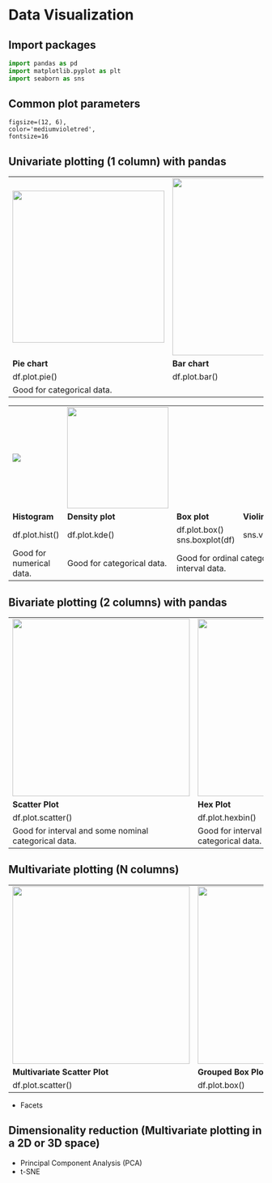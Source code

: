 # Data Visualization


## Import packages

```python
import pandas as pd
import matplotlib.pyplot as plt
import seaborn as sns
```

## Common plot parameters

    figsize=(12, 6),
    color='mediumvioletred',
    fontsize=16

## Univariate plotting (1 column) with pandas

<table>
<tr>
<td><img src="https://pandas.pydata.org/pandas-docs/stable/_images/series_pie_plot.png" width="300px"/></td>
<td><img src="https://i.imgur.com/skaZPhb.png" width="350px"/></td>
<td><img src="https://i.imgur.com/gaNttYd.png" width="350px"/></td>
<td><img src="https://i.imgur.com/pampioh.png"/></td>
</tr>
<tr>
<td style="font-weight:bold; font-size:16px;">Pie chart</td>
<td style="font-weight:bold; font-size:16px;">Bar chart</td>
<td style="font-weight:bold; font-size:16px;">Line chart</td>
<td style="font-weight:bold; font-size:16px;">Area chart</td>
</tr>
<tr>
<td>df.plot.pie()</td>
<td>df.plot.bar()</td>
<td>df.plot.line()</td>
<td>df.plot.area()</td>
</tr>
<tr>
<td colspan="2">Good for categorical data.</td>
<td colspan="2">Good for ordinal categorical data.</td>
</tr>
</table>



<table>
<tr>
<td><img src="https://i.imgur.com/OSbuszd.png"/></td>
<td><img src="https://pandas.pydata.org/pandas-docs/stable/_images/kde_plot.png" width="200px/></td>
<td><img src="https://s3.amazonaws.com/stackabuse/media/seaborn-library-data-visualization-python-part-1-13.png" width="200px/></td>
<td><img src="https://i.stack.imgur.com/DhyZK.png" /></td>
</tr>
<tr>
<td style="font-weight:bold; font-size:16px;">Histogram</td>
<td style="font-weight:bold; font-size:16px;">Density plot</td>
<td style="font-weight:bold; font-size:16px;">Box plot</td>
<td style="font-weight:bold; font-size:16px;">Violin plot</td>
</tr>
<tr>
<td>df.plot.hist()</td>
<td>df.plot.kde()</td>
<td>df.plot.box()
sns.boxplot(df)</td>
<td>sns.violinplot(df)</td>
</tr>
<tr>
<td>Good for numerical data.</td>
<td>Good for categorical data.</td>
<td colspan="2">Good for ordinal categorical and interval data.</td>
</tr>
</table>


## Bivariate plotting (2 columns) with pandas

<table>
<tr>
<td><img src="https://i.imgur.com/bBj1G1v.png" width="350px"/></td>
<td><img src="https://i.imgur.com/ChK9zR3.png" width="350px"/></td>
<td><img src="https://i.imgur.com/KBloVHe.png" width="350px"/></td>
<td><img src="https://i.imgur.com/C7kEWq7.png" width="350px"/></td>
</tr>
<tr>
<td style="font-weight:bold; font-size:16px;">Scatter Plot</td>
<td style="font-weight:bold; font-size:16px;">Hex Plot</td>
<td style="font-weight:bold; font-size:16px;">Stacked Bar Chart</td>
<td style="font-weight:bold; font-size:16px;">Bivariate Line Chart</td>
</tr>
<tr>
<td>df.plot.scatter()</td>
<td>df.plot.hexbin()</td>
<td>df.plot.bar(stacked=True)</td>
<td>df.plot.line()</td>
</tr>
<tr>
<td>Good for interval and some nominal categorical data.</td>
<td>Good for interval and some nominal categorical data.</td>
<td>Good for nominal and ordinal categorical data.</td>
<td>Good for ordinal categorical and interval data.</td>
</tr>
</table>




## Multivariate plotting (N columns)

<table>
<tr>
<td><img src="https://i.imgur.com/gJ65O47.png" width="350px"/></td>
<td><img src="https://i.imgur.com/3qEqPoD.png" width="350px"/></td>
<td><img src="https://i.imgur.com/1fmV4M2.png" width="350px"/></td>
<td><img src="https://i.imgur.com/H20s88a.png" width="350px"/></td>
</tr>
<tr>
<td style="font-weight:bold; font-size:16px;">Multivariate Scatter Plot</td>
<td style="font-weight:bold; font-size:16px;">Grouped Box Plot</td>
<td style="font-weight:bold; font-size:16px;">Correlation matrix</td>
<td style="font-weight:bold; font-size:16px;">Parallel Coordinates</td>
</tr>
<tr>
<td>df.plot.scatter()</td>
<td>df.plot.box()</td>
<td>cm = df[numerical].corr()
sns.heatmap(cm)</td>
<td>pd.plotting.parallel_coordinates</td>
</tr>
<!--
<tr>
<td>Good for interval and some nominal categorical data.</td>
<td>Good for interval and some nominal categorical data.</td>
<td>Good for nominal and ordinal categorical data.</td>
<td>Good for ordinal categorical and interval data.</td>
</tr>
-->
</table>

- Facets

## Dimensionality reduction (Multivariate plotting in a 2D or 3D space)

- Principal Component Analysis (PCA)
- t-SNE


